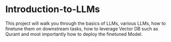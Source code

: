 # Introduction-to-LLMs

This project will walk you through the basics of LLMs, various LLMs, how to finetune them on downstream tasks, how to leverage Vector DB such as Qurant and most importantly how to deploy the finetuned Model.
